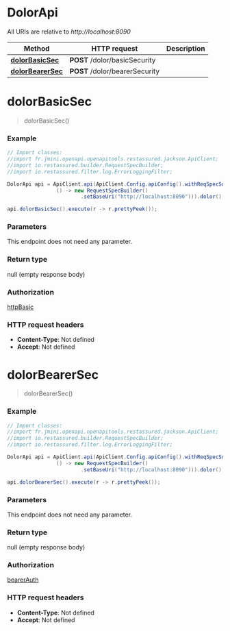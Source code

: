 # DolorApi

All URIs are relative to *http://localhost:8090*

Method | HTTP request | Description
------------- | ------------- | -------------
[**dolorBasicSec**](DolorApi.md#dolorBasicSec) | **POST** /dolor/basicSecurity | 
[**dolorBearerSec**](DolorApi.md#dolorBearerSec) | **POST** /dolor/bearerSecurity | 


<a name="dolorBasicSec"></a>
# **dolorBasicSec**
> dolorBasicSec()



### Example
```java
// Import classes:
//import fr.jmini.openapi.openapitools.restassured.jackson.ApiClient;
//import io.restassured.builder.RequestSpecBuilder;
//import io.restassured.filter.log.ErrorLoggingFilter;

DolorApi api = ApiClient.api(ApiClient.Config.apiConfig().withReqSpecSupplier(
                () -> new RequestSpecBuilder()
                        .setBaseUri("http://localhost:8090"))).dolor();

api.dolorBasicSec().execute(r -> r.prettyPeek());
```

### Parameters
This endpoint does not need any parameter.

### Return type

null (empty response body)

### Authorization

[httpBasic](../README.md#httpBasic)

### HTTP request headers

 - **Content-Type**: Not defined
 - **Accept**: Not defined

<a name="dolorBearerSec"></a>
# **dolorBearerSec**
> dolorBearerSec()



### Example
```java
// Import classes:
//import fr.jmini.openapi.openapitools.restassured.jackson.ApiClient;
//import io.restassured.builder.RequestSpecBuilder;
//import io.restassured.filter.log.ErrorLoggingFilter;

DolorApi api = ApiClient.api(ApiClient.Config.apiConfig().withReqSpecSupplier(
                () -> new RequestSpecBuilder()
                        .setBaseUri("http://localhost:8090"))).dolor();

api.dolorBearerSec().execute(r -> r.prettyPeek());
```

### Parameters
This endpoint does not need any parameter.

### Return type

null (empty response body)

### Authorization

[bearerAuth](../README.md#bearerAuth)

### HTTP request headers

 - **Content-Type**: Not defined
 - **Accept**: Not defined

